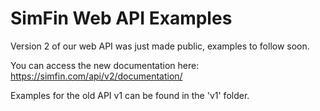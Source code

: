# SimFin Web API Examples

Version 2 of our web API was just made public, examples to follow soon.

You can access the new documentation here: https://simfin.com/api/v2/documentation/

Examples for the old API v1 can be found in the 'v1' folder.